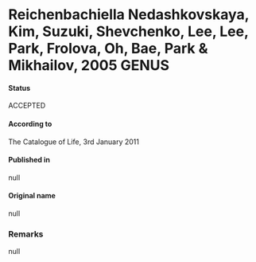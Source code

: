 # Reichenbachiella Nedashkovskaya, Kim, Suzuki, Shevchenko, Lee, Lee, Park, Frolova, Oh, Bae, Park & Mikhailov, 2005 GENUS

#### Status
ACCEPTED

#### According to
The Catalogue of Life, 3rd January 2011

#### Published in
null

#### Original name
null

### Remarks
null